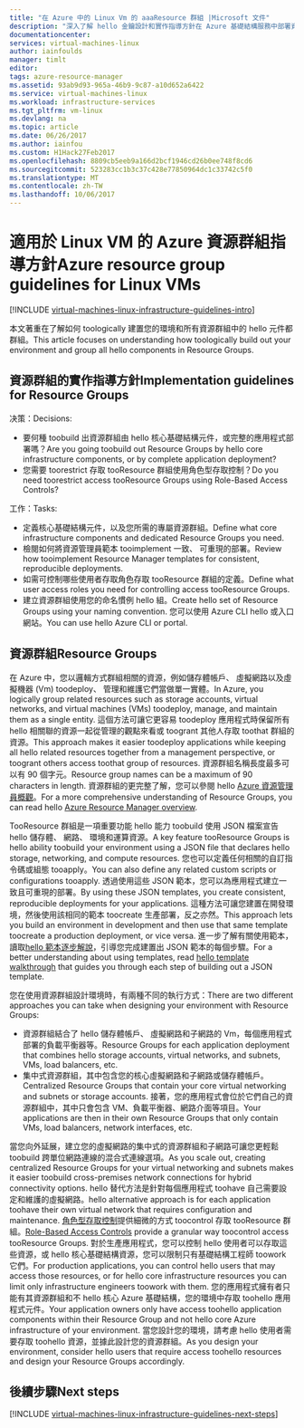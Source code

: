 ```yaml
---
title: "在 Azure 中的 Linux Vm 的 aaaResource 群組 |Microsoft 文件"
description: "深入了解 hello 金鑰設計和實作指導方針在 Azure 基礎結構服務中部署資源群組。"
documentationcenter: 
services: virtual-machines-linux
author: iainfoulds
manager: timlt
editor: 
tags: azure-resource-manager
ms.assetid: 93ab9d93-965a-46b9-9c87-a10d652a6422
ms.service: virtual-machines-linux
ms.workload: infrastructure-services
ms.tgt_pltfrm: vm-linux
ms.devlang: na
ms.topic: article
ms.date: 06/26/2017
ms.author: iainfou
ms.custom: H1Hack27Feb2017
ms.openlocfilehash: 8809cb5eeb9a166d2bcf1946cd26b0ee748f8cd6
ms.sourcegitcommit: 523283cc1b3c37c428e77850964dc1c33742c5f0
ms.translationtype: MT
ms.contentlocale: zh-TW
ms.lasthandoff: 10/06/2017
---
```

# <a name="azure-resource-group-guidelines-for-linux-vms"></a><span data-ttu-id="8ead1-103">適用於 Linux VM 的 Azure 資源群組指導方針</span><span class="sxs-lookup"><span data-stu-id="8ead1-103">Azure resource group guidelines for Linux VMs</span></span> 

[!INCLUDE [virtual-machines-linux-infrastructure-guidelines-intro](../../../includes/virtual-machines-linux-infrastructure-guidelines-intro.md)]

<span data-ttu-id="8ead1-104">本文著重在了解如何 toologically 建置您的環境和所有資源群組中的 hello 元件都群組。</span><span class="sxs-lookup"><span data-stu-id="8ead1-104">This article focuses on understanding how toologically build out your environment and group all hello components in Resource Groups.</span></span>

## <a name="implementation-guidelines-for-resource-groups"></a><span data-ttu-id="8ead1-105">資源群組的實作指導方針</span><span class="sxs-lookup"><span data-stu-id="8ead1-105">Implementation guidelines for Resource Groups</span></span>
<span data-ttu-id="8ead1-106">决策：</span><span class="sxs-lookup"><span data-stu-id="8ead1-106">Decisions:</span></span>

* <span data-ttu-id="8ead1-107">要何種 toobuild 出資源群組由 hello 核心基礎結構元件，或完整的應用程式部署嗎？</span><span class="sxs-lookup"><span data-stu-id="8ead1-107">Are you going toobuild out Resource Groups by hello core infrastructure components, or by complete application deployment?</span></span>
* <span data-ttu-id="8ead1-108">您需要 toorestrict 存取 tooResource 群組使用角色型存取控制？</span><span class="sxs-lookup"><span data-stu-id="8ead1-108">Do you need toorestrict access tooResource Groups using Role-Based Access Controls?</span></span>

<span data-ttu-id="8ead1-109">工作：</span><span class="sxs-lookup"><span data-stu-id="8ead1-109">Tasks:</span></span>

* <span data-ttu-id="8ead1-110">定義核心基礎結構元件，以及您所需的專屬資源群組。</span><span class="sxs-lookup"><span data-stu-id="8ead1-110">Define what core infrastructure components and dedicated Resource Groups you need.</span></span>
* <span data-ttu-id="8ead1-111">檢閱如何將資源管理員範本 tooimplement 一致、 可重現的部署。</span><span class="sxs-lookup"><span data-stu-id="8ead1-111">Review how tooimplement Resource Manager templates for consistent, reproducible deployments.</span></span>
* <span data-ttu-id="8ead1-112">如需可控制哪些使用者存取角色存取 tooResource 群組的定義。</span><span class="sxs-lookup"><span data-stu-id="8ead1-112">Define what user access roles you need for controlling access tooResource Groups.</span></span>
* <span data-ttu-id="8ead1-113">建立資源群組使用您的命名慣例 hello 組。</span><span class="sxs-lookup"><span data-stu-id="8ead1-113">Create hello set of Resource Groups using your naming convention.</span></span> <span data-ttu-id="8ead1-114">您可以使用 Azure CLI hello 或入口網站。</span><span class="sxs-lookup"><span data-stu-id="8ead1-114">You can use hello Azure CLI or portal.</span></span>

## <a name="resource-groups"></a><span data-ttu-id="8ead1-115">資源群組</span><span class="sxs-lookup"><span data-stu-id="8ead1-115">Resource Groups</span></span>
<span data-ttu-id="8ead1-116">在 Azure 中，您以邏輯方式群組相關的資源，例如儲存體帳戶、 虛擬網路以及虛擬機器 (Vm) toodeploy、 管理和維護它們當做單一實體。</span><span class="sxs-lookup"><span data-stu-id="8ead1-116">In Azure, you logically group related resources such as storage accounts, virtual networks, and virtual machines (VMs) toodeploy, manage, and maintain them as a single entity.</span></span> <span data-ttu-id="8ead1-117">這個方法可讓它更容易 toodeploy 應用程式時保留所有 hello 相關聯的資源一起從管理的觀點來看或 toogrant 其他人存取 toothat 群組的資源。</span><span class="sxs-lookup"><span data-stu-id="8ead1-117">This approach makes it easier toodeploy applications while keeping all hello related resources together from a management perspective, or toogrant others access toothat group of resources.</span></span> <span data-ttu-id="8ead1-118">資源群組名稱長度最多可以有 90 個字元。</span><span class="sxs-lookup"><span data-stu-id="8ead1-118">Resource group names can be a maximum of 90 characters in length.</span></span> <span data-ttu-id="8ead1-119">資源群組的更完整了解，您可以參閱 hello [Azure 資源管理員概觀](../../azure-resource-manager/resource-group-overview.md)。</span><span class="sxs-lookup"><span data-stu-id="8ead1-119">For a more comprehensive understanding of Resource Groups, you can read hello [Azure Resource Manager overview](../../azure-resource-manager/resource-group-overview.md).</span></span>

<span data-ttu-id="8ead1-120">TooResource 群組是一項重要功能 hello 能力 toobuild 使用 JSON 檔案宣告 hello 儲存體、 網路、 環境和運算資源。</span><span class="sxs-lookup"><span data-stu-id="8ead1-120">A key feature tooResource Groups is hello ability toobuild your environment using a JSON file that declares hello storage, networking, and compute resources.</span></span> <span data-ttu-id="8ead1-121">您也可以定義任何相關的自訂指令碼或組態 tooapply。</span><span class="sxs-lookup"><span data-stu-id="8ead1-121">You can also define any related custom scripts or configurations tooapply.</span></span> <span data-ttu-id="8ead1-122">透過使用這些 JSON 範本，您可以為應用程式建立一致且可重現的部署。</span><span class="sxs-lookup"><span data-stu-id="8ead1-122">By using these JSON templates, you create consistent, reproducible deployments for your applications.</span></span> <span data-ttu-id="8ead1-123">這種方法可讓您建置在開發環境，然後使用該相同的範本 toocreate 生產部署，反之亦然。</span><span class="sxs-lookup"><span data-stu-id="8ead1-123">This approach lets you build an environment in development and then use that same template toocreate a production deployment, or vice versa.</span></span> <span data-ttu-id="8ead1-124">進一步了解有關使用範本，讀取[hello 範本逐步解說](../../azure-resource-manager/resource-manager-template-walkthrough.md)，引導您完成建置出 JSON 範本的每個步驟。</span><span class="sxs-lookup"><span data-stu-id="8ead1-124">For a better understanding about using templates, read [hello template walkthrough](../../azure-resource-manager/resource-manager-template-walkthrough.md) that guides you through each step of building out a JSON template.</span></span>

<span data-ttu-id="8ead1-125">您在使用資源群組設計環境時，有兩種不同的執行方式：</span><span class="sxs-lookup"><span data-stu-id="8ead1-125">There are two different approaches you can take when designing your environment with Resource Groups:</span></span>

* <span data-ttu-id="8ead1-126">資源群組結合了 hello 儲存體帳戶、 虛擬網路和子網路的 Vm，每個應用程式部署的負載平衡器等。</span><span class="sxs-lookup"><span data-stu-id="8ead1-126">Resource Groups for each application deployment that combines hello storage accounts, virtual networks, and subnets, VMs, load balancers, etc.</span></span>
* <span data-ttu-id="8ead1-127">集中式資源群組，其中包含您的核心虛擬網路和子網路或儲存體帳戶。</span><span class="sxs-lookup"><span data-stu-id="8ead1-127">Centralized Resource Groups that contain your core virtual networking and subnets or storage accounts.</span></span> <span data-ttu-id="8ead1-128">接著，您的應用程式會位於它們自己的資源群組中，其中只會包含 VM、負載平衡器、網路介面等項目。</span><span class="sxs-lookup"><span data-stu-id="8ead1-128">Your applications are then in their own Resource Groups that only contain VMs, load balancers, network interfaces, etc.</span></span>

<span data-ttu-id="8ead1-129">當您向外延展，建立您的虛擬網路的集中式的資源群組和子網路可讓您更輕鬆 toobuild 跨單位網路連線的混合式連線選項。</span><span class="sxs-lookup"><span data-stu-id="8ead1-129">As you scale out, creating centralized Resource Groups for your virtual networking and subnets makes it easier toobuild cross-premises network connections for hybrid connectivity options.</span></span> <span data-ttu-id="8ead1-130">hello 替代方法是針對每個應用程式 toohave 自己需要設定和維護的虛擬網路。</span><span class="sxs-lookup"><span data-stu-id="8ead1-130">hello alternative approach is for each application toohave their own virtual network that requires configuration and maintenance.</span></span> <span data-ttu-id="8ead1-131">[角色型存取控制](../../active-directory/role-based-access-control-what-is.md)提供細微的方式 toocontrol 存取 tooResource 群組。</span><span class="sxs-lookup"><span data-stu-id="8ead1-131">[Role-Based Access Controls](../../active-directory/role-based-access-control-what-is.md) provide a granular way toocontrol access tooResource Groups.</span></span> <span data-ttu-id="8ead1-132">對於生產應用程式，您可以控制 hello 使用者可以存取這些資源，或 hello 核心基礎結構資源，您可以限制只有基礎結構工程師 toowork 它們。</span><span class="sxs-lookup"><span data-stu-id="8ead1-132">For production applications, you can control hello users that may access those resources, or for hello core infrastructure resources you can limit only infrastructure engineers toowork with them.</span></span> <span data-ttu-id="8ead1-133">您的應用程式擁有者只能有其資源群組和不 hello 核心 Azure 基礎結構，您的環境中存取 toohello 應用程式元件。</span><span class="sxs-lookup"><span data-stu-id="8ead1-133">Your application owners only have access toohello application components within their Resource Group and not hello core Azure infrastructure of your environment.</span></span> <span data-ttu-id="8ead1-134">當您設計您的環境，請考慮 hello 使用者需要存取 toohello 資源，並據此設計您的資源群組。</span><span class="sxs-lookup"><span data-stu-id="8ead1-134">As you design your environment, consider hello users that require access toohello resources and design your Resource Groups accordingly.</span></span> 

## <a name="next-steps"></a><span data-ttu-id="8ead1-135">後續步驟</span><span class="sxs-lookup"><span data-stu-id="8ead1-135">Next steps</span></span>
[!INCLUDE [virtual-machines-linux-infrastructure-guidelines-next-steps](../../../includes/virtual-machines-linux-infrastructure-guidelines-next-steps.md)]

